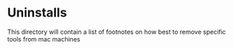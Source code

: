 # Uninstalls
This directory will contain a list of footnotes on how best to remove specific tools from mac machines